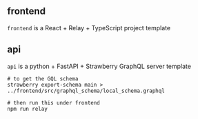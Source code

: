 ## frontend

`frontend` is a React + Relay + TypeScript project template

## api

`api` is a python + FastAPI + Strawberry GraphQL server template

```
# to get the GQL schema
strawberry export-schema main > ../frontend/src/graphql_schema/local_schema.graphql

# then run this under frontend
npm run relay
```
